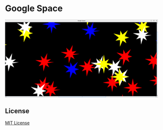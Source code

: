 # Google Space

![Google Space](/github_images/google_space.png)

## License

[MIT License](LICENSE)

